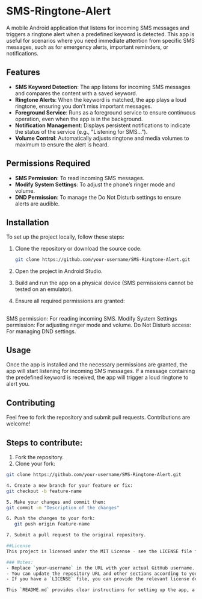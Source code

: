# SMS-Ringtone-Alert

A mobile Android application that listens for incoming SMS messages and triggers a ringtone alert when a predefined keyword is detected. This app is useful for scenarios where you need immediate attention from specific SMS messages, such as for emergency alerts, important reminders, or notifications.

## Features
- **SMS Keyword Detection**: The app listens for incoming SMS messages and compares the content with a saved keyword.
- **Ringtone Alerts**: When the keyword is matched, the app plays a loud ringtone, ensuring you don't miss important messages.
- **Foreground Service**: Runs as a foreground service to ensure continuous operation, even when the app is in the background.
- **Notification Management**: Displays persistent notifications to indicate the status of the service (e.g., "Listening for SMS...").
- **Volume Control**: Automatically adjusts ringtone and media volumes to maximum to ensure the alert is heard.

## Permissions Required
- **SMS Permission**: To read incoming SMS messages.
- **Modify System Settings**: To adjust the phone’s ringer mode and volume.
- **DND Permission**: To manage the Do Not Disturb settings to ensure alerts are audible.

## Installation
To set up the project locally, follow these steps:

1. Clone the repository or download the source code.
   ```bash
   git clone https://github.com/your-username/SMS-Ringtone-Alert.git
2. Open the project in Android Studio.

3. Build and run the app on a physical device (SMS permissions cannot be tested on an emulator).

4. Ensure all required permissions are granted:

##
SMS permission: For reading incoming SMS.
Modify System Settings permission: For adjusting ringer mode and volume.
Do Not Disturb access: For managing DND settings.

## Usage
Once the app is installed and the necessary permissions are granted, the app will start listening for incoming SMS messages. If a message containing the predefined keyword is received, the app will trigger a loud ringtone to alert you.

## Contributing
Feel free to fork the repository and submit pull requests. Contributions are welcome!

## Steps to contribute:

1. Fork the repository.
2. Clone your fork:
```bash
git clone https://github.com/your-username/SMS-Ringtone-Alert.git

4. Create a new branch for your feature or fix:
git checkout -b feature-name

5. Make your changes and commit them:
git commit -m "Description of the changes"

6. Push the changes to your fork:
   git push origin feature-name

7. Submit a pull request to the original repository.

##License
This project is licensed under the MIT License - see the LICENSE file for details.

### Notes:
- Replace `your-username` in the URL with your actual GitHub username.
- You can update the repository URL and other sections according to your needs. 
- If you have a `LICENSE` file, you can provide the relevant license details.

This `README.md` provides clear instructions for setting up the app, a brief description of its features, and guidelines for contributing. You can customize it further based on your specific project details.

